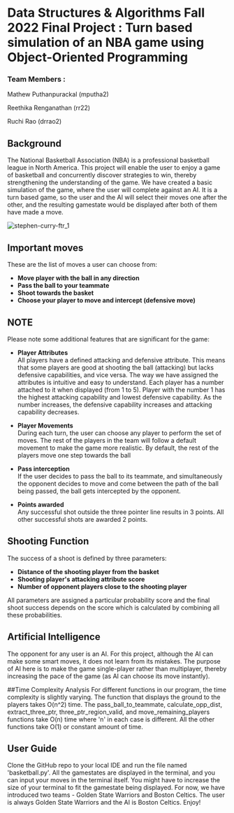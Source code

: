 # Data Structures & Algorithms Fall 2022 Final Project : Turn based simulation of an NBA game using Object-Oriented Programming
### Team Members : 

Mathew Puthanpurackal (mputha2)

Reethika Renganathan (rr22)

Ruchi Rao (drrao2)

## Background

The National Basketball Association (NBA) is a professional basketball league in North America. This project will
enable the user to enjoy a game of basketball and concurrently discover strategies to win, thereby strengthening the
understanding of the game. We have created a basic simulation of the game, where the user will complete against an AI. 
It is a turn based game, so the user and the AI will select their moves one after the other, and the resulting gamestate
would be displayed after both of them have made a move.

![stephen-curry-ftr_1](https://user-images.githubusercontent.com/21601496/206863343-4f9ed1a0-ee32-443d-a4eb-f3ed79547663.jpeg)

## Important moves

These are the list of moves a user can choose from:
- **Move player with the ball in any direction**
- **Pass the ball to your teammate**
- **Shoot towards the basket**
- **Choose your player to move and intercept (defensive move)**

## NOTE

Please note some additional features that are significant for the game:
- **Player Attributes**  
All players have a defined attacking and defensive attribute. This means that some players are good at shooting 
the ball (attacking) but lacks defensive capabilities, and vice versa. The way we have assigned the attributes
is intuitive and easy to understand. Each player has a number attached to it when displayed (from 1 to 5).
Player with the number 1 has the highest attacking capability and lowest defensive capability. As the number increases,
the defensive capability increases and attacking capability decreases.


- **Player Movements**  
During each turn, the user can choose any player to perform the set of moves. The rest of the players in the team will
follow a default movement to make the game more realistic. By default, the rest of the players move one step
towards the ball


- **Pass interception**  
If the user decides to pass the ball to its teammate, and simultaneously the opponent decides to move and come 
between the path of the ball being passed, the ball gets intercepted by the opponent.


- **Points awarded**  
Any successful shot outside the three pointer line results in 3 points. All other successful shots are awarded 2 points.

## Shooting Function

The success of a shoot is defined by three parameters:
- **Distance of the shooting player from the basket**  
- **Shooting player's attacking attribute score**  
- **Number of opponent players close to the shooting player**  

All parameters are assigned a particular probability score and the final shoot success depends on the score which is
calculated by combining all these probabilities. 

## Artificial Intelligence
The opponent for any user is an AI. For this project, although the AI can make some smart moves, it does not learn from
its mistakes. The purpose of AI here is to make the game single-player rather than multiplayer, thereby increasing
the pace of the game (as AI can choose its move instantly).

##Time Complexity Analysis
For different functions in our program, the time complexity is slightly varying. 
The function that displays the ground to the players takes O(n^2) time.
The pass_ball_to_teammate, calculate_opp_dist, extract_three_ptr, three_ptr_region_valid, and move_remaining_players functions take O(n) time where 'n' in each case is different.
All the other functions take O(1) or constant amount of time. 


## User Guide

Clone the GitHub repo to your local IDE and run the file named 'basketball.py'. All the gamestates are displayed in the
terminal, and you can input your moves in the terminal itself. You might have to increase the size of your terminal 
to fit the gamestate being displayed. For now, we have introduced two teams - Golden State Warriors and Boston Celtics.
The user is always Golden State Warriors and the AI is Boston Celtics. Enjoy!






